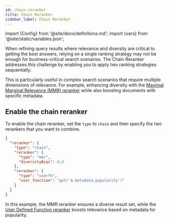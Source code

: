 ```yaml
---
id: chain-reranker
title: Chain Reranker
sidebar_label: Chain Reranker
---
```


import {Config} from '@site/docs/definitions.md';
import {vars} from '@site/static/variables.json';

When refining query results where relevance and diversity are critical to 
getting the best answers, relying on a single ranking strategy may not be 
enough for business-critical search scenarios. The Chain Reranker addresses 
this challenge by enabling you to apply two ranking strategies sequentially. 

This is particularly useful in complex search scenarios that require multiple 
dimensions of relevance. For example, enhancing diversity with the 
[Maximal Marginal Relevance (MMR) reranker](/docs/learn/mmr-reranker) while also boosting documents 
with specific metadata.

## Enable the chain reranker

To enable the chain reranker, set the `type` to `chain` and then specify the 
two rerankers that you want to combine.

```json
{
  "reranker": {
    "type": "chain",
    "reranker": {
      "type": "mmr",
      "diversityBias": 0.4
    },
    "reranker": {
      "type": "userfn",
      "user_function": "get('$.metadata.popularity')"
    }
  }
}
```
In this example, the MMR reranker ensures a diverse result set, while the 
[User Defined Function reranker](/docs/learn/user-defined-function-reranker) boosts relevance based on metadata for 
popularity.
